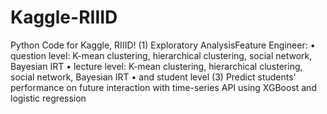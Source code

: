 # Kaggle-RIIID
Python Code for Kaggle, RIIID!
(1) Exploratory AnalysisFeature Engineer: 
    • question level: K-mean clustering, hierarchical clustering, social network, Bayesian IRT
    • lecture level: K-mean clustering, hierarchical clustering, social network, Bayesian IRT
    • and student level
(3) Predict students' performance on future interaction with time-series API using XGBoost and logistic regression
